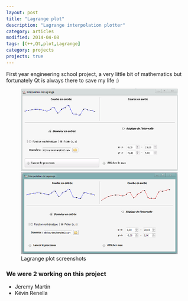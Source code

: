 ```yaml
---
layout: post
title: "Lagrange plot"
description: "Lagrange interpolation plotter"
category: articles
modified: 2014-04-08
tags: [C++,Qt,plot,Lagrange]
category: projects
projects: true
---
```


First year engineering school project, a very little bit of mathematics but fortunately Qt is always there to save my life :)

<div class="zoom-gallery">
    <figure class="half">
        <a href="/images/lagrange-plot/lagrange-plot-curves.png"><img src="/images/lagrange-plot/lagrange-plot-curves.png" /></a>
        <a href="/images/lagrange-plot/lagrange-plot-results.png"><img src="/images/lagrange-plot/lagrange-plot-results.png" /></a>
        <figcaption>Lagrange plot screenshots</figcaption>
    </figure>
</div>

### We were 2 working on this project

- Jeremy Martin
- Kévin Renella